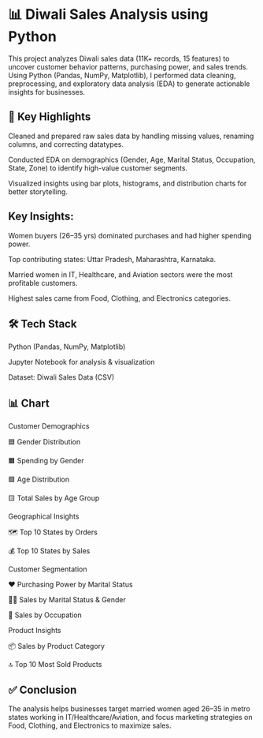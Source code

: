 # 📊 Diwali Sales Analysis using Python

This project analyzes Diwali sales data (11K+ records, 15 features) to uncover customer behavior patterns, purchasing power, and sales trends. Using Python (Pandas, NumPy, Matplotlib), I performed data cleaning, preprocessing, and exploratory data analysis (EDA) to generate actionable insights for businesses.

## 🔑 Key Highlights

Cleaned and prepared raw sales data by handling missing values, renaming columns, and correcting datatypes.

Conducted EDA on demographics (Gender, Age, Marital Status, Occupation, State, Zone) to identify high-value customer segments.

Visualized insights using bar plots, histograms, and distribution charts for better storytelling.

## Key Insights:

Women buyers (26–35 yrs) dominated purchases and had higher spending power.

Top contributing states: Uttar Pradesh, Maharashtra, Karnataka.

Married women in IT, Healthcare, and Aviation sectors were the most profitable customers.

Highest sales came from Food, Clothing, and Electronics categories.

## 🛠️ Tech Stack

Python (Pandas, NumPy, Matplotlib)

Jupyter Notebook for analysis & visualization

Dataset: Diwali Sales Data (CSV)

## 📊 Chart 

Customer Demographics

🟦 Gender Distribution


🟧 Spending by Gender

🟩 Age Distribution

🟨 Total Sales by Age Group

Geographical Insights

🗺️ Top 10 States by Orders

💰 Top 10 States by Sales

Customer Segmentation

❤️ Purchasing Power by Marital Status

👩‍💼 Sales by Marital Status & Gender

🏢 Sales by Occupation

Product Insights

📦 Sales by Product Category

🔝 Top 10 Most Sold Products

## ✅ Conclusion
The analysis helps businesses target married women aged 26–35 in metro states working in IT/Healthcare/Aviation, and focus marketing strategies on Food, Clothing, and Electronics to maximize sales.


